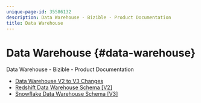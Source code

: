 ```yaml
---
unique-page-id: 35586132
description: Data Warehouse - Bizible - Product Documentation
title: Data Warehouse
---
```


# Data Warehouse {#data-warehouse}

Data Warehouse - Bizible - Product Documentation

* [Data Warehouse V2 to V3 Changes](data-warehouse/data-warehouse-v2-to-v3-changes.md)
* [Redshift Data Warehouse Schema [V2]](data-warehouse/redshift-data-warehouse-schema-[v2].md)
* [Snowflake Data Warehouse Schema [V3]](data-warehouse/snowflake-data-warehouse-schema-[v3].md)

